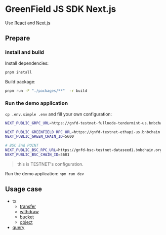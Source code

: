 # GreenField JS SDK Next.js

Use [React](https://react.dev/) and [Next.js](https://nextjs.org/)

## Prepare

### install and build

Install dependencies:

```bash
pnpm install
```

Build package:

```bash
pnpm run -F "./packages/**"  -r build
```


### Run the demo application

`cp .env.simple .env` and fill your own configuration:

```bash
NEXT_PUBLIC_GRPC_URL=https://gnfd-testnet-fullnode-tendermint-us.bnbchain.org

NEXT_PUBLIC_GREENFIELD_RPC_URL=https://gnfd-testnet-ethapi-us.bnbchain.org
NEXT_PUBLIC_GREEN_CHAIN_ID=5600

# BSC End POINT
NEXT_PUBLIC_BSC_RPC_URL=https://gnfd-bsc-testnet-dataseed1.bnbchain.org
NEXT_PUBLIC_BSC_CHAIN_ID=5601
```

> this is TESTNET's configuration.


Run the demo application: `npm run dev`

## Usage case

* tx
  * [transfer](./src/components/transfer/index.tsx)
  * [withdraw](./src/components/withdraw/index.tsx)
  * [bucket](./src/components/bucket/index.tsx)
  * [object](./src/components/object/index.tsx)
* [query](./src/components/withdraw/query.tsx)

